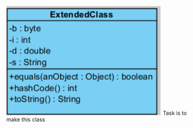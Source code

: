 ![](https://github.com/Riernish/JavaPractiseTasks/blob/main/week2/ExtendedClass/task.png)
Task is to make this class
